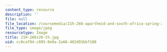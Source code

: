 ```yaml
---
content_type: resource
description: ''
file: null
file_location: /coursemedia/21h-266-apartheid-and-south-africa-spring-2020/cc0caf84c8950e9a2a66402d91bbf180_21H-266s20-th.jpg
file_type: image/jpeg
resourcetype: Image
title: 21H-266s20-th.jpg
uid: cc0caf84-c895-0e9a-2a66-402d91bbf180
---
```

